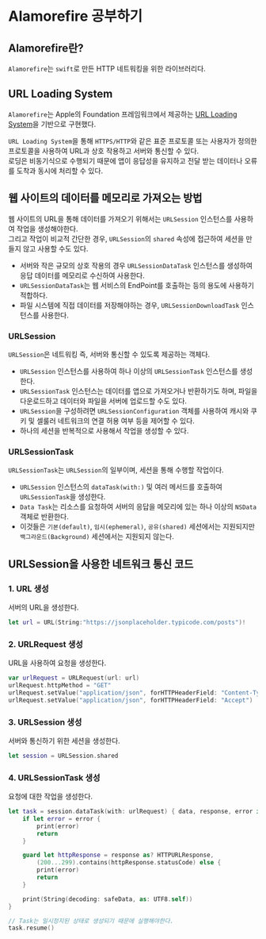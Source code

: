 # Alamorefire 공부하기

## Alamorefire란?
`Alamorefire`는 `swift`로 만든 HTTP 네트워킹을 위한 라이브러리다.

## URL Loading System
`Alamorefire`는 Apple의 Foundation 프레임워크에서 제공하는 [URL Loading System](https://developer.apple.com/documentation/foundation/url_loading_system)을 기반으로 구현했다.

`URL Loading System`을 통해 `HTTPS/HTTP`와 같은 표준 프로토콜 또는 사용자가 정의한 프로토콜을 사용하여 URL과 상호 작용하고 서버와 통신할 수 있다.</br>
로딩은 비동기식으로 수행되기 때문에 앱이 응답성을 유지하고 전달 받는 데이터나 오류를 도착과 동시에 처리할 수 있다.</br>

## 웹 사이트의 데이터를 메모리로 가져오는 방법
웹 사이트의 URL을 통해 데이터를 가져오기 위해서는 `URLSession` 인스턴스를 사용하여 작업을 생성해야한다.</br>
그리고 작업이 비교적 간단한 경우, `URLSession`의 `shared` 속성에 접근하여 세션을 만들지 않고 사용할 수도 있다.

- 서버와 작은 규모의 상호 작용의 경우 `URLSessionDataTask` 인스턴스를 생성하여 응답 데이터를 메모리로 수신하여 사용한다.</br>
- `URLSessionDataTask`는 웹 서비스의 EndPoint를 호출하는 등의 용도에 사용하기 적합하다.</br>
- 파일 시스템에 직접 데이터를 저장해야하는 경우, `URLSessionDownloadTask` 인스턴스를 사용한다.</br>


### URLSession
`URLSession`은 네트워킹 즉, 서버와 통신할 수 있도록 제공하는 객체다.

- `URLSession` 인스턴스를 사용하여 하나 이상의 `URLSessionTask` 인스턴스를 생성한다.</br>
- `URLSessionTask` 인스턴스는 데이터를 앱으로 가져오거나 반환하기도 하며, 파일을 다운로드하고 데이터와 파일을 서버에 업로드할 수도 있다.</br>
- `URLSession`을 구성하려면 `URLSessionConfiguration` 객체를 사용하여 캐시와 쿠키 및 셀룰러 네트워크의 연결 허용 여부 등을 제어할 수 있다.</br>
- 하나의 세션을 반복적으로 사용해서 작업을 생성할 수 있다.</br>

### URLSessionTask
`URLSessionTask`는 `URLSession`의 일부이며, 세션을 통해 수행할 작업이다.

- `URLSession` 인스턴스의 `dataTask(with:)` 및 여러 메서드를 호출하여 `URLSessionTask`을 생성한다.</br>
- `Data Task`는 리소스를 요청하여 서버의 응답을 메모리에 있는 하나 이상의 `NSData` 객체로 반환한다.</br>
- 이것들은 `기본(default)`, `임시(ephemeral)`, `공유(shared)` 세션에서는 지원되지만 `백그라운드(Background)` 세션에서는 지원되지 않는다.

## URLSession을 사용한 네트워크 통신 코드

### 1. URL 생성
서버의 URL을 생성한다.
```swift
let url = URL(String:"https://jsonplaceholder.typicode.com/posts")!
```

### 2. URLRequest 생성
URL을 사용하여 요청을 생성한다.
```swift
var urlRequest = URLRequest(url: url)
urlRequest.httpMethod = "GET"
urlRequest.setValue("application/json", forHTTPHeaderField: "Content-Type")
urlRequest.setValue("application/json", forHTTPHeaderField: "Accept")
```

### 3. URLSession 생성
서버와 통신하기 위한 세션을 생성한다.
```swift
let session = URLSession.shared
```

### 4. URLSessionTask 생성
요청에 대한 작업을 생성한다.
```swift
let task = session.dataTask(with: urlRequest) { data, response, error in
    if let error = error {
        print(error)
        return
    }

    guard let httpResponse = response as? HTTPURLResponse,
        (200...299).contains(httpResponse.statusCode) else {
        print(error)
        return
    }

    print(String(decoding: safeData, as: UTF8.self))
}

// Task는 일시정지된 상태로 생성되기 때문에 실행해야한다.
task.resume()
```


